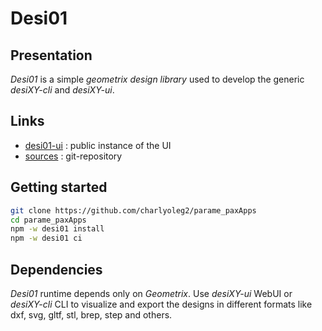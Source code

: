 Desi01
======


Presentation
------------

*Desi01* is a simple *geometrix design library* used to develop the generic *desiXY-cli* and *desiXY-ui*.


Links
-----

- [desi01-ui](https://charlyoleg2.github.io/parame_paxApps/) : public instance of the UI
- [sources](https://github.com/charlyoleg2/parame_paxApps) : git-repository


Getting started
---------------

```bash
git clone https://github.com/charlyoleg2/parame_paxApps
cd parame_paxApps
npm -w desi01 install
npm -w desi01 ci
```

Dependencies
------------

*Desi01* runtime depends only on *Geometrix*. Use *desiXY-ui* WebUI or *desiXY-cli* CLI to visualize and export the designs in different formats like dxf, svg, gltf, stl, brep, step and others.

